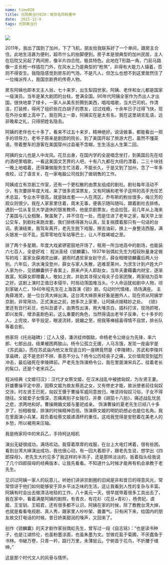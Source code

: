 ```yaml
---
name: time020
title: 光阴典当行020：绝世名伶粉墨中
date:  2015-12-9
tags: 光阴典当行
---
```

<!-- more -->
![](/cnblog/uploads/time020.jpg)

2011年，我出了国到了加州，下了飞机，朋友给我联系好了一个单间，跟房主合住。此地生活甚为便利，超市什么的抬脚便到。房子本是很典型的加州民居，主人在后院又另起了两间房，像半片四合院，极具特色。此地在T形路一角，门前马路像一支长枪一样插在门外，在风水上乃是典型的“枪煞”，非得有大能力人镇着，否则不得安生。我隐隐感觉到房东的气场，不是凡人，但怎么也想不到这里居然住了一位梅派传人，我国京剧界的传奇人物。

房东阿姨也即本文主人翁，七十来岁，出生梨园世家。阿姨、老伴和女儿都是国家一级演员，当年是某大剧团的台柱，誉满全国。90年代阿姨全家作为杰出人才出国，很快地拿了绿卡，一家人从美东折腾到美西，唱戏唱歌，当大巴司机，作清洁，打装修，得闲了组织些花白胡子的票友，过过戏瘾，十余年日子过得飞快，现在外孙女都上高中了。我在网上一查，阿姨实在是太有名，我在这里胡言乱语，远非晚辈之礼，只得把姓名隐去。

阿姨的老伴也七十多了，看来不过五十来岁，精神绝好。说话做事，都能看出一把手的领导力，老爷子原来是剧团的院长，到了美国开起了旅游大巴，虽然不懂英语，带着整车的游客在美国穿州过县毫不含糊，生生活出人生第二回。

阿姨的女儿也是人中龙凤。花旦出身，在国内学的全是唱念坐打，到美国后先在纽约酒吧里唱歌，一看这美国文艺界的人吧，十有八九都在大纽约漂着，二三十块钱一晚上地唱着，还得兼做服务生忙活着，不能长久，于是又到了加州，念了一年多夜校，过了语言关，在一家电脑公司找到了做销售的工作。

阿姨成立有京剧工作室，还有一个更松散的由票友组成的剧社。剧社每年活动不少，有次要排年度大戏，来了很多资深票友，又有阿姨和老爷子这样的高手充任艺术总监，专业水平很高，就是缺龙套——人在湾区，乔布斯的粉丝很多，梅兰芳的观众则很少。我在人家家里住着，周末无事，便表示随叫随叫，跟着剧社去排练。遇到一位从复旦大学退休的银发教师，他是京剧票友，也会拉弦，前几年从上海来了美国与儿女相聚，聚虽聚了，并不住在一处，而是住进了老年之家，每天早上坐公交车，到剧社来跑龙套。我们排练得甚为认真，反复揣摸着那只有一句话的台词。表演结束，我驾车离开，老先生脱下戏服，擦去油彩，换上一身整洁西服，满头银发一丝不乱，孤零零地在车站等巴士，让人不胜唏嘘之至。

排了两个多星期，年度大戏紧锣密鼓地开场了，租用一所当地高中的剧场，也能装六七百人，全是好戏：
程派圣经《锁麟囊》。1937年翁偶虹先生为程砚秋量身定做写的戏：富家女薛湘灵出嫁，避雨时遇贫家女赵守贞，薛女相赠锁麟囊后两人分别。六年后，洪水淹没登州，薛女与家人失散，逃难至莱州，为求生计到卢姓大户人家为仆，见锁麟囊供于香案上，原来卢夫人即赵女，当年夫妻藉囊内财宝，逐渐致富。知薛女即赠囊人，敬如上宾，并助其寻得父母夫子合家团聚，两家结为百年之好。这剧上演时正值日本侵华，时局动荡国难当头，个人命运犹如剧中人物，顷刻家破人亡，1940年程先生在上海首演《锁》剧，勾动时代情绪，场场满座。
主角薛湘灵，是一位台湾大婶出演。这台湾大婶原来好象是圈外人，现在师从阿姨学京剧，非常用功，正式演出之前，她多次上家里，让阿姨点拨精妙之处。
《锁》里还有丑行彩旦，也叫丑婆子，由男性出演，用大嗓京白，插科打诨，现场抓哏，即兴发挥，增添喜剧色彩。这么重要的角色，当然得请出老爷子反串，七十多岁的人，上完妆，举手投足，眼波流转，妩媚之至，把我等棒槌喜得情不自禁，排长队等着合影。

杨家将《托兆碰碑》：辽人入侵，潘洪挂帅御敌，命杨老令公继业为先锋，率六郎、七郎出战，结果被困两狼山。杨令公孤立无援，人马冻饿，发现一座庙宇是《苏武庙》，而在苏武庙内他又发现竖立的一座碑竟然是《李陵碑》，苏武和李陵共享庙碑，这不是忠奸不辨、善恶不分么？杨令公历经丧子之痛，又价值观受到猛烈冲击，最后碰死在李陵碑前。严老先生饰演杨令公，我在里面演宋兵乙，挂着老长的髯口，还是个老宋兵乙。

程派经典《文姬归汉》：汉代才女蔡文姬，在汉末战乱中被掳匈奴，为左贤王妻。奸雄曹操平定中原，因蔡文姬为故友蔡邕之女，又有修史才能，故派使者前往匈奴交涉。时左贤王已死，匈奴王慑于曹操军威同意放归，唯坚持匈奴习俗，子女不得随往。文姬爱子女情深，忍痛离别子女独归，并奏《胡笳十八拍》，痛述战乱忧民之悲，求两地和好。曹操赐婚文姬与董祀成亲。
饰演曹操的夏老先生已经八十多岁了，扮相极俊，排演的时候精神百倍。饰演蔡文姬的明奶奶想必也是位名角。我在里面演小兵某，肩负着给蔡文姬递酒杯的重任。这戏我觉得是安慰着在美老人的乡愁，所以被用来压轴。


我是杨家将中的宋兵乙，手持柯达相机

演出无疑很成功，满场欢动。我穿着厚厚的戏服，在台上大电灯烤着，很有些困。看到台湾大婶演出成功，我也很心动，有一回大着胆子，跟老先生说，想学出《四郎探母》，老先生大约见多了我这样的半吊子，还是那样淡淡的，扳着指头给我说了几个四郎探母的经典版本，让我先看看。不知道什么时候才能再有机会承教于老先生。

见识过阿姨一家人的玩意儿，听她们讲讲京剧圈的旧闻是非和昔日的得意风光，常常惊讶于他们如何能够安于异乡平淡乏味的生活，这让我看到人性的复杂与丰富。阿姨有时会出去做清洁地毯的工作，八十美元一天，很早就带着很多工具出去了，我在家中，看着满屋阿姨的剧照，有青衣，有花衫（花旦+青衫），杨贵妃、虞姬、王宝钏、王昭君，还有很多都不认识。阿姨在家的时候，除了教教台湾大婶，也就是看看电视剧、真人秀，跟家里人吵吵架、置置气。只有闲下来，给国内的朋友故交打电话的时候，昔日娇美甜润的嗓声，又回来了。

创作《锁麟囊》的天才剧作家翁偶虹先生，曾写过一段《自志铭》：“也是读书种子，也是江湖伶伦，也虽粉墨涂面，也虽朱墨为文。甘做花虱于菊圃，不厌蠹鱼于书林。书破万卷，只青一衿，路行万里，未薄层云。宁俯首于花鸟，不折腰于缙绅。”

这是那个时代文人的风骨与情怀。